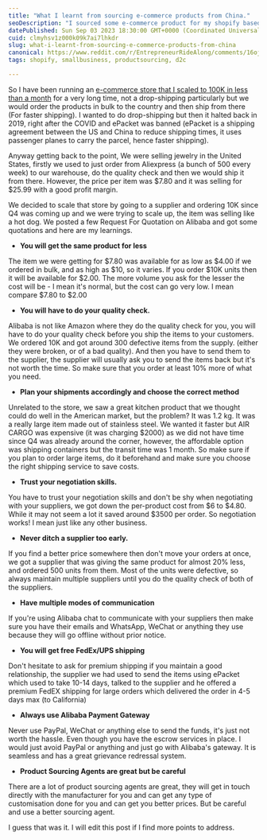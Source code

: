 ```yaml
---
title: "What I learnt from sourcing e-commerce products from China."
seoDescription: "I sourced some e-commerce product for my shopify based e-commerce products and here is what I learnt from dealing with the suppliers. You should too!"
datePublished: Sun Sep 03 2023 18:30:00 GMT+0000 (Coordinated Universal Time)
cuid: clmyhsv1z000k09k7ai7lhkdr
slug: what-i-learnt-from-sourcing-e-commerce-products-from-china
canonical: https://www.reddit.com/r/EntrepreneurRideAlong/comments/16ojwsx/what_i_learnt_from_sourcing_ecommerce_products/
tags: shopify, smallbusiness, productsourcing, d2c

---
```


So I have been running an [e-commerce store that I scaled to 100K in less than a month](https://nikhil.pro/how-we-made-100k-in-less-than-a-month-using-facebook-ads) for a very long time, not a drop-shipping particularly but we would order the products in bulk to the country and then ship from there (For faster shipping). I wanted to do drop-shipping but then it halted back in 2019, right after the COVID and ePacket was banned (ePacket is a shipping agreement between the US and China to reduce shipping times, it uses passenger planes to carry the parcel, hence faster shipping).

Anyway getting back to the point, We were selling jewelry in the United States, firstly we used to just order from Aliexpress (a bunch of 500 every week) to our warehouse, do the quality check and then we would ship it from there. However, the price per item was $7.80 and it was selling for $25.99 with a good profit margin.

We decided to scale that store by going to a supplier and ordering 10K since Q4 was coming up and we were trying to scale up, the item was selling like a hot dog. We posted a few Request For Quotation on Alibaba and got some quotations and here are my learnings.

* **You will get the same product for less**
    

The item we were getting for $7.80 was available for as low as $4.00 if we ordered in bulk, and as high as $10, so it varies. If you order $10K units then it will be available for $2.00. The more volume you ask for the lesser the cost will be - I mean it's normal, but the cost can go very low. I mean compare $7.80 to $2.00

* **You will have to do your quality check.**
    

Alibaba is not like Amazon where they do the quality check for you, you will have to do your quality check before you ship the items to your customers. We ordered 10K and got around 300 defective items from the supply. (either they were broken, or of a bad quality). And then you have to send them to the supplier, the supplier will usually ask you to send the items back but it's not worth the time. So make sure that you order at least 10% more of what you need.

* **Plan your shipments accordingly and choose the correct method**
    

Unrelated to the store, we saw a great kitchen product that we thought could do well in the American market, but the problem? It was 1.2 kg. It was a really large item made out of stainless steel. We wanted it faster but AIR CARGO was expensive (it was charging $2000) as we did not have time since Q4 was already around the corner, however, the affordable option was shipping containers but the transit time was 1 month. So make sure if you plan to order large items, do it beforehand and make sure you choose the right shipping service to save costs.

* **Trust your negotiation skills.**
    

You have to trust your negotiation skills and don't be shy when negotiating with your suppliers, we got down the per-product cost from $6 to $4.80. While it may not seem a lot it saved around $3500 per order. So negotiation works! I mean just like any other business.

* **Never ditch a supplier too early.**
    

If you find a better price somewhere then don't move your orders at once, we got a supplier that was giving the same product for almost 20% less, and ordered 500 units from them. Most of the units were defective, so always maintain multiple suppliers until you do the quality check of both of the suppliers.

* **Have multiple modes of communication**
    

If you're using Alibaba chat to communicate with your suppliers then make sure you have their emails and WhatsApp, WeChat or anything they use because they will go offline without prior notice.

* **You will get free FedEx/UPS shipping**
    

Don't hesitate to ask for premium shipping if you maintain a good relationship, the supplier we had used to send the items using ePacket which used to take 10-14 days, talked to the supplier and he offered a premium FedEX shipping for large orders which delivered the order in 4-5 days max (to California)

* **Always use Alibaba Payment Gateway**
    

Never use PayPal, WeChat or anything else to send the funds, it's just not worth the hassle. Even though you have the escrow services in place. I would just avoid PayPal or anything and just go with Alibaba's gateway. It is seamless and has a great grievance redressal system.

* **Product Sourcing Agents are great but be careful**
    

There are a lot of product sourcing agents are great, they will get in touch directly with the manufacturer for you and can get any type of customisation done for you and can get you better prices. But be careful and use a better sourcing agent.

I guess that was it. I will edit this post if I find more points to address.